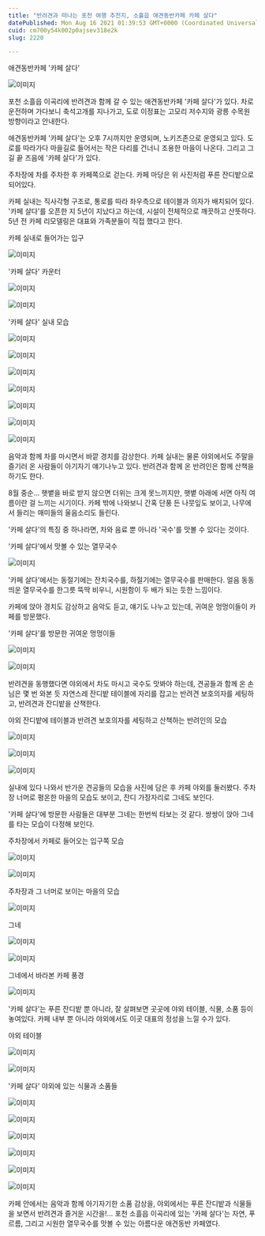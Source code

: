 ```yaml
---
title: "반려견과 떠나는 포천 여행 추천지, 소흘읍 애견동반카페 카페 살다"
datePublished: Mon Aug 16 2021 01:39:53 GMT+0000 (Coordinated Universal Time)
cuid: cm700y54k002p0ajsev318e2k
slug: 2220

---
```



애견동반카페 '카페 살다'

![이미지](https://cdn.hashnode.com/res/hashnode/image/upload/v1739250595390/0c8f6be5-179a-4f79-bd7b-df5b5aad5759.jpeg)

포천 소흘읍 이곡리에 반려견과 함께 갈 수 있는 애견동반카페 '카페 살다'가 있다. 차로 운전하며 가다보니 축석고개를 지나가고, 도로 이정표는 고모리 저수지와 광릉 수목원 방향이라고 안내한다.

애견동반카페 '카페 살다'는 오후 7시까지만 운영되며, 노키즈존으로 운영되고 있다. 도로를 따라가다 마을길로 들어서는 작은 다리를 건너니 조용한 마을이 나온다. 그리고 그 길 끝 즈음에 '카페 살다'가 있다.

주차장에 차를 주차한 후 카페쪽으로 걷는다. 카페 마당은 위 사진처럼 푸른 잔디밭으로 되어있다.

카페 실내는 직사각형 구조로, 통로를 따라 좌우측으로 테이블과 의자가 배치되어 있다. '카페 살다'를 오픈한 지 5년이 지났다고 하는데, 시설이 전체적으로 깨끗하고 산뜻하다. 5년 전 카페 리모델링은 대표와 가족분들이 직접 했다고 한다.

카페 실내로 들어가는 입구

![이미지](https://cdn.hashnode.com/res/hashnode/image/upload/v1739250598023/4fc610ad-25b7-4a9e-9e5c-22444e620504.jpeg)

'카페 살다' 카운터

![이미지](https://cdn.hashnode.com/res/hashnode/image/upload/v1739250600914/a75c194f-f5a9-4b32-b5a5-a955c98396a7.jpeg)

![이미지](https://cdn.hashnode.com/res/hashnode/image/upload/v1739250603437/6cb74bb8-b92e-4bb3-9e66-d62c2cd70543.jpeg)

'카페 살다' 실내 모습

![이미지](https://cdn.hashnode.com/res/hashnode/image/upload/v1739250606292/d21a581a-cab9-45bb-88b3-528aec47edc3.jpeg)

![이미지](https://cdn.hashnode.com/res/hashnode/image/upload/v1739250609175/7380cd81-d332-439d-994d-3d871cfa199c.jpeg)

![이미지](https://cdn.hashnode.com/res/hashnode/image/upload/v1739250611824/81769d78-f979-48de-b909-e4ae6084d9ea.jpeg)

![이미지](https://cdn.hashnode.com/res/hashnode/image/upload/v1739250614569/853e2fd2-adc4-4b54-9bfc-b828c49f1446.jpeg)

![이미지](https://cdn.hashnode.com/res/hashnode/image/upload/v1739250617107/2c55aa46-f7fc-40f8-8202-c5259f2b3c0c.jpeg)

![이미지](https://cdn.hashnode.com/res/hashnode/image/upload/v1739250619262/0cb2a7cd-1e5a-49b3-9c0a-d0d607ad8db5.jpeg)

![이미지](https://cdn.hashnode.com/res/hashnode/image/upload/v1739250621744/43f82c4f-60fa-45df-9e34-b2d34dc0d605.jpeg)

음악과 함께 차를 마시면서 바깥 경치를 감상한다. 카페 실내는 물론 야외에서도 주말을 즐기러 온 사람들이 아기자기 얘기나누고 있다. 반려견과 함께 온 반려인은 함께 산책을 하기도 한다.

8월 중순... 햇볕을 바로 받지 않으면 더위는 크게 못느끼지만, 햇볕 아래에 서면 아직 여름이란 걸 느끼는 시기이다. 카페 밖에 나와보니 간혹 단풍 든 나뭇잎도 보이고, 나무에서 들리는 매미들의 울음소리도 들린다.

'카페 살다'의 특징 중 하나라면, 차와 음료 뿐 아니라 '국수'를 맛볼 수 있다는 것이다.

'카페 살다'에서 맛볼 수 있는 열무국수

![이미지](https://cdn.hashnode.com/res/hashnode/image/upload/v1739250624084/de7e240f-2a79-4c27-b64a-59d2f801a669.jpeg)

'카페 살다'에서는 동절기에는 잔치국수를, 하절기에는 열무국수를 판매한다. 얼음 동동 띄운 열무국수를 한그릇 뚝딱 비우니, 시원함이 두 배가 되는 듯한 느낌이다.

카페에 앉아 경치도 감상하고 음악도 듣고, 얘기도 나누고 있는데, 귀여운 멍멍이들이 카페를 방문했다.

'카페 살다'를 방문한 귀여운 멍멍이들

![이미지](https://cdn.hashnode.com/res/hashnode/image/upload/v1739250626689/b97e1ed2-077b-4bed-a69d-8399fa962656.jpeg)

![이미지](https://cdn.hashnode.com/res/hashnode/image/upload/v1739250629772/0e5b9588-c6cc-47ab-8601-e1803baf7284.jpeg)

반려견을 동행했다면 야외에서 차도 마시고 국수도 맛봐야 하는데, 견공들과 함께 온 손님은 몇 번 와본 듯 자연스레 잔디밭 테이블에 자리를 잡고는 반려견 보호의자를 세팅하고, 반려견과 잔디밭을 산책한다.

야외 잔디밭에 테이블과 반려견 보호의자를 세팅하고 산책하는 반려인의 모습

![이미지](https://cdn.hashnode.com/res/hashnode/image/upload/v1739250632566/89be245f-7e8c-44c3-86bb-fe62658d6479.jpeg)

![이미지](https://cdn.hashnode.com/res/hashnode/image/upload/v1739250635606/4e871ce3-d82b-491d-8a3c-81cb41aa09da.jpeg)

![이미지](https://cdn.hashnode.com/res/hashnode/image/upload/v1739250638516/d6479ca3-48da-43df-8b1d-6a725343ec8c.jpeg)

실내에 있다 나와서 반가운 견공들의 모습을 사진에 담은 후 카페 야외를 둘러봤다. 주차장 너머로 평온한 마을의 모습도 보이고, 잔디 가장자리로 그네도 보인다.

'카페 살다'에 방문한 사람들은 대부분 그네는 한번씩 타보는 것 같다. 쌍쌍이 앉아 그네를 타는 모습이 다정해 보인다.

주차장에서 카페로 들어오는 입구쪽 모습

![이미지](https://cdn.hashnode.com/res/hashnode/image/upload/v1739250641359/5b60377b-6b99-4e63-b41a-9a9e676abab6.jpeg)

![이미지](https://cdn.hashnode.com/res/hashnode/image/upload/v1739250644675/0e1b461b-62a5-4780-a855-ea36fbfd6ed4.jpeg)

주차장과 그 너머로 보이는 마을의 모습

![이미지](https://cdn.hashnode.com/res/hashnode/image/upload/v1739250647586/ef02e6d5-1a54-4904-9508-0b8998d18dd0.jpeg)

그네

![이미지](https://cdn.hashnode.com/res/hashnode/image/upload/v1739250650636/a57efec9-d722-4af3-ae39-cd9a3c39d817.jpeg)

![이미지](https://cdn.hashnode.com/res/hashnode/image/upload/v1739250653412/ff5708c0-2a58-466e-b9de-a7d0afc4764c.jpeg)

그네에서 바라본 카페 풍경

![이미지](https://cdn.hashnode.com/res/hashnode/image/upload/v1739250656146/c3911067-dbd5-4f60-a326-42156d1fc5a9.jpeg)

'카페 살다'는 푸른 잔디밭 뿐 아니라, 잘 살펴보면 곳곳에 야외 테이블, 식물, 소품 등이 놓여있다. 카페 내부 뿐 아니라 야외에서도 이곳 대표의 정성을 느낄 수가 있다.

야외 테이블

![이미지](https://cdn.hashnode.com/res/hashnode/image/upload/v1739250658885/b93fb981-4152-4e40-ad6b-f38421f6252a.jpeg)

![이미지](https://cdn.hashnode.com/res/hashnode/image/upload/v1739250661900/ad59c338-7bc6-4bf5-a89f-9fe5d8716afc.jpeg)

'카페 살다' 야외에 있는 식물과 소품들

![이미지](https://cdn.hashnode.com/res/hashnode/image/upload/v1739250664915/9ba090e4-600a-485f-9a45-f1230c519e6b.jpeg)

![이미지](https://cdn.hashnode.com/res/hashnode/image/upload/v1739250667691/fafa70a7-7c6a-4b2f-ad4c-0db49235834c.jpeg)

![이미지](https://cdn.hashnode.com/res/hashnode/image/upload/v1739250670176/8a56082d-5dd8-4278-9f9c-6709c99b7164.jpeg)

![이미지](https://cdn.hashnode.com/res/hashnode/image/upload/v1739250672536/29eb22bd-66fc-4319-967d-639199a5cd58.jpeg)

![이미지](https://cdn.hashnode.com/res/hashnode/image/upload/v1739250675032/de0549e9-e96a-4ab7-9610-d3cfd5df4def.jpeg)

![이미지](https://cdn.hashnode.com/res/hashnode/image/upload/v1739250677645/3f8fe7f3-4718-4e28-8a6b-5fa971c0f76c.jpeg)

카페 안에서는 음악과 함께 아기자기한 소품 감상을, 야외에서는 푸른 잔디밭과 식물들을 보면서 반려견과 즐거운 시간을!... 포천 소흘읍 이곡리에 있는 '카페 살다'는 자연, 푸르름, 그리고 시원한 열무국수를 맛볼 수 있는 아름다운 애견동반 카페였다.